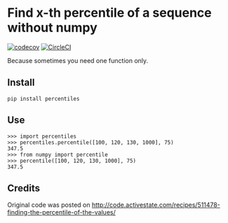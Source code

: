 # Find x-th percentile of a sequence without numpy 

[![codecov](https://codecov.io/gh/heaviss/percentiles/branch/master/graph/badge.svg)](https://codecov.io/gh/heaviss/percentiles)
[![CircleCI](https://circleci.com/gh/heaviss/percentiles.svg?style=svg)](https://circleci.com/gh/heaviss/percentiles)

Because sometimes you need one function only.

## Install
```
pip install percentiles
```

## Use
```pycon
>>> import percentiles
>>> percentiles.percentile([100, 120, 130, 1000], 75)
347.5
>>> from numpy import percentile
>>> percentile([100, 120, 130, 1000], 75)
347.5

```

## Credits

Original code was posted on http://code.activestate.com/recipes/511478-finding-the-percentile-of-the-values/